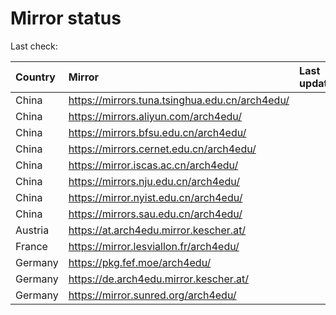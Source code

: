 <script src="./time.js"></script>
# Mirror status
Last check: <script type="text/javascript">localize(1717917468.198473);</script>

|Country|Mirror|Last update|
|:------|:-----|:----------|
|China|https://mirrors.tuna.tsinghua.edu.cn/arch4edu/|<script type="text/javascript">localize(1717871584);</script>|
|China|https://mirrors.aliyun.com/arch4edu/|<script type="text/javascript">localize(1717871584);</script>|
|China|https://mirrors.bfsu.edu.cn/arch4edu/|<script type="text/javascript">localize(1717871584);</script>|
|China|https://mirrors.cernet.edu.cn/arch4edu/|<script type="text/javascript">localize(1717871584);</script>|
|China|https://mirror.iscas.ac.cn/arch4edu/|<script type="text/javascript">localize(1717871584);</script>|
|China|https://mirrors.nju.edu.cn/arch4edu/|<script type="text/javascript">localize(1717871584);</script>|
|China|https://mirror.nyist.edu.cn/arch4edu/|<script type="text/javascript">localize(1717871584);</script>|
|China|https://mirrors.sau.edu.cn/arch4edu/|<script type="text/javascript">localize(1717871584);</script>|
|Austria|https://at.arch4edu.mirror.kescher.at/|<script type="text/javascript">localize(1717871584);</script>|
|France|https://mirror.lesviallon.fr/arch4edu/|<script type="text/javascript">localize(1717871584);</script>|
|Germany|https://pkg.fef.moe/arch4edu/|<script type="text/javascript">localize(1717871584);</script>|
|Germany|https://de.arch4edu.mirror.kescher.at/|<script type="text/javascript">localize(1717871584);</script>|
|Germany|https://mirror.sunred.org/arch4edu/|<script type="text/javascript">localize(1717742215);</script>|

<script src="./tablefilter/tablefilter.js"></script>
<script src="./table.js"></script>